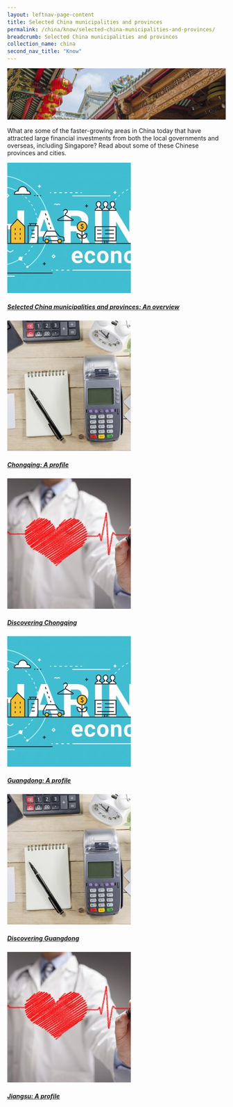 ```yaml
---
layout: leftnav-page-content
title: Selected China municipalities and provinces
permalink: /china/know/selected-china-municipalities-and-provinces/
breadcrumb: Selected China municipalities and provinces
collection_name: china
second_nav_title: "Know"
---
```


![banner-china-selected-china-municipalities-and-provinces](\images\china\Selected-China-Provinces-cover-pic.jpg)

What are some of the faster-growing areas in China today that have attracted large financial investments from both the local governments and overseas, including Singapore? Read about some of these Chinese provinces and cities.

<div>
	<div class="row is-multiline">
		<div class="col is-one-third-desktop is-one-third-tablet">
			<a href="/china/know/living-in-china/sharing-economy-in-china/" class="project-link">
				<img src="/images/china-living/Sharing-economy-in-China-285x300.jpg" alt="Selected China municipalities and provinces: An overview" class="project-image">
			<div class="project-card">
				<div class="project-title margin--bottom--xs">
					<h5><b>Selected China municipalities and provinces: An overview</b></h5>
				</div>
			</div>
			</a>
		</div>
		<div class="col is-one-third-desktop is-one-third-tablet">
			<a href="/china/know/living-in-china/rising-cashless-society/" class="project-link">
				<img src="/images/china-living/Living-in-China-China-rising-cashless-society-285x300.jpg" alt="Chongqing: A profile" class="project-image">
			<div class="project-card">
				<div class="project-title margin--bottom--xs">
					<h5><b>Chongqing: A profile</b></h5>
				</div>
			</div>
			</a>
		</div>
		<div class="col is-one-third-desktop is-one-third-tablet">
			<a href="/china/know/living-in-china/understanding-healthcare/" class="project-link">
				<img src="/images/china-living/Living-in-China-Caring-for-Chinas-health-285x300.jpg" alt="Discovering Chongqing" class="project-image">
			<div class="project-card">
				<div class="project-title margin--bottom--xs">
					<h5><b>Discovering Chongqing</b></h5>
				</div>
			</div>
			</a>
		</div>
	</div>
</div>

<p><p>

<div>
	<div class="row is-multiline">
		<div class="col is-one-third-desktop is-one-third-tablet">
			<a href="/china/know/living-in-china/sharing-economy-in-china/" class="project-link">
				<img src="/images/china-living/Sharing-economy-in-China-285x300.jpg" alt="Guangdong: A profile" class="project-image">
			<div class="project-card">
				<div class="project-title margin--bottom--xs">
					<h5><b>Guangdong: A profile</b></h5>
				</div>
			</div>
			</a>
		</div>
		<div class="col is-one-third-desktop is-one-third-tablet">
			<a href="/china/know/living-in-china/rising-cashless-society/" class="project-link">
				<img src="/images/china-living/Living-in-China-China-rising-cashless-society-285x300.jpg" alt="Discovering Guangdong" class="project-image">
			<div class="project-card">
				<div class="project-title margin--bottom--xs">
					<h5><b>Discovering Guangdong</b></h5>
				</div>
			</div>
			</a>
		</div>
		<div class="col is-one-third-desktop is-one-third-tablet">
			<a href="/china/know/living-in-china/understanding-healthcare/" class="project-link">
				<img src="/images/china-living/Living-in-China-Caring-for-Chinas-health-285x300.jpg" alt="Jiangsu: A profile" class="project-image">
			<div class="project-card">
				<div class="project-title margin--bottom--xs">
					<h5><b>Jiangsu: A profile</b></h5>
				</div>
			</div>
			</a>
		</div>
	</div>
</div>

<p><p>